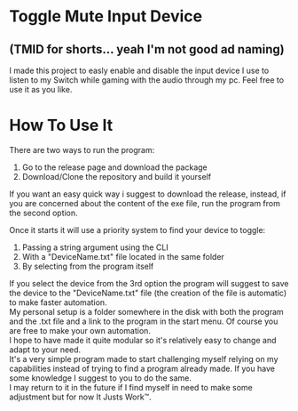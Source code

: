 # Toggle Mute Input Device
## (TMID for shorts... yeah I'm not good ad naming)
I made this project to easly enable and disable the input device I use to listen to my Switch while gaming with the audio through my pc.
Feel free to use it as you like.

# How To Use It
There are two ways to run the program:
 1. Go to the release page and download the package
 2. Download/Clone the repository and build it yourself
    
If you want an easy quick way i suggest to download the release, instead, if you are concerned about the content of the exe file, run the program from the second option.

Once it starts it will use a priority system to find your device to toggle:
  1. Passing a string argument using the CLI
  2. With a "DeviceName.txt" file located in the same folder
  3. By selecting from the program itself 

If you select the device from the 3rd option the program will suggest to save the device to the "DeviceName.txt" file (the creation of the file is automatic) to make faster automation.<br>
My personal setup is a folder somewhere in the disk with both the program and the .txt file and a link to the program in the start menu. Of course you are free to make your own automation.<br>
I hope to have made it quite modular so it's relatively easy to change and adapt to your need.<br>
It's a very simple program made to start challenging myself relying on my capabilities instead of trying to find a program already made. If you have some knowledge I suggest to you to do the same.<br>
I may return to it in the future if I find myself in need to make some adjustment but for now It Justs Work™️.<br>
